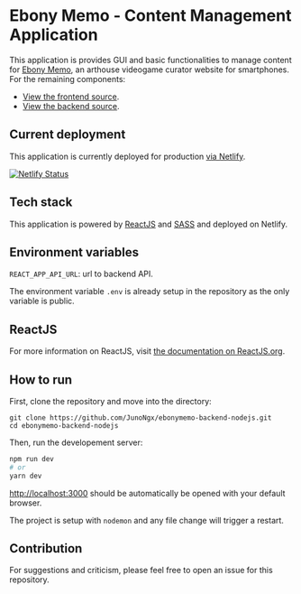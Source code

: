 # Ebony Memo - Content Management Application

This application is provides GUI and basic functionalities to manage content for [Ebony Memo](https://ebonymemo.com/), an arthouse videogame curator website for smartphones. For the remaining components:
* [View the frontend source](https://github.com/JunoNgx/ebonymemo-frontend-next).
* [View the backend source](https://github.com/JunoNgx/ebonymemo-backend-nodejs).

## Current deployment

This application is currently deployed for production [via Netlify](https://eleum-loyce.netlify.app/).

[![Netlify Status](https://api.netlify.com/api/v1/badges/824c2e38-e99c-41ff-9ef5-a64f2b579618/deploy-status)](https://app.netlify.com/sites/eleum-loyce/deploys)

## Tech stack

This application is powered by [ReactJS](https://reactjs.org/) and [SASS](https://sass-lang.com/) and deployed on Netlify.

## Environment variables

`REACT_APP_API_URL`: url to backend API.

The environment variable `.env` is already setup in the repository as the only variable is public.

## ReactJS

For more information on ReactJS, visit [the documentation on ReactJS.org](https://reactjs.org/docs/getting-started.html).

## How to run

First, clone the repository and move into the directory:

```
git clone https://github.com/JunoNgx/ebonymemo-backend-nodejs.git
cd ebonymemo-backend-nodejs
```

Then, run the developement server:

```bash
npm run dev
# or
yarn dev
```

[http://localhost:3000](http://localhost:3000) should be automatically be opened with your default browser.

The project is setup with `nodemon` and any file change will trigger a restart.

## Contribution

For suggestions and  criticism, please feel free to open an issue for this repository.